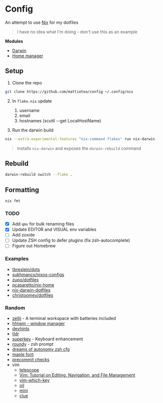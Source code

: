 # Config

An attempt to use [Nix](https://nixos.org/download/) for my dotfiles

> I have no idea what I'm doing - don't use this as an example

**Modules**

- [Darwin](https://github.com/LnL7/nix-darwin)
- [Home manager](https://github.com/nix-community/home-manager)

## Setup

1. Clone the repo

```sh
git clone https://github.com/mattietea/config ~/.config/nix
```

2. In `flake.nix` update

   1. username
   2. email
   3. hostnames (scutil --get LocalHostName)

1. Run the darwin build

```sh
nix --extra-experimental-features "nix-command flakes" run nix-darwin -- switch --flake .
```

> Installs `nix-darwin` and exposes the `darwin-rebuild` command

## Rebuild

```sh
darwin-rebuild switch --flake .
```

## Formatting

```sh
nix fmt
```

### TODO

- [x] Add `qmv` for bulk renaming files
- [x] Update EDITOR and VISUAL env variables
- [ ] Add zoxide
- [ ] Update ZSH config to defer plugins (fix zsh-autocomplete)
- [ ] Figure out Homebrew

### Examples

- [tbreslein/dots](https://github.com/tbreslein/dots/blob/main/flake.nix)
- [sukhmancs/nixos-configs](https://github.com/sukhmancs/nixos-configs)
- [zupo/dotfiles](https://github.com/zupo/dotfiles/blob/main/flake.nix)
- [pcasaretto/nix-home](https://github.com/pcasaretto/nix-home)
- [nix-darwin-dotfiles](https://github.com/shaunsingh/nix-darwin-dotfiles)
- [christoomey/dotfiles](https://github.com/christoomey/dotfiles)

### Random

- [zellij](https://github.com/zellij-org/zellij) - A terminal workspace with batteries included
- [hhtwm - window manager](https://github.com/szymonkaliski/hhtwm)
- [devhints](https://devhints.io)
- [tldr](https://github.com/tldr-pages/tldr?tab=readme-ov-file)
- [superkey](https://superkey.app/) - Keyboard enhancement
- [roundy](https://github.com/nullxception/roundy) - zsh prompt
- [dreams of autonomy zsh cfg](https://www.youtube.com/watch?v=ud7YxC33Z3w)
- [maple font](https://github.com/subframe7536/maple-font/)
- [precommit checks](https://github.com/dc-tec/nixvim/blob/main/flake.nix#L43-L49)
- vim
  - [telescope](https://github.com/nvim-telescope/telescope.nvim)
  - [Vim: Tutorial on Editing, Navigation, and File Management](https://www.youtube.com/watch?app=desktop&v=E-ZbrtoSuzw)
  - [vim-which-key](https://github.com/liuchengxu/vim-which-key)
  - [oil](https://github.com/stevearc/oil.nvim)
  - [mini](https://github.com/echasnovski/mini.nvim)
  - [clue](https://github.com/echasnovski/mini.nvim/blob/main/readmes/mini-clue.md)
